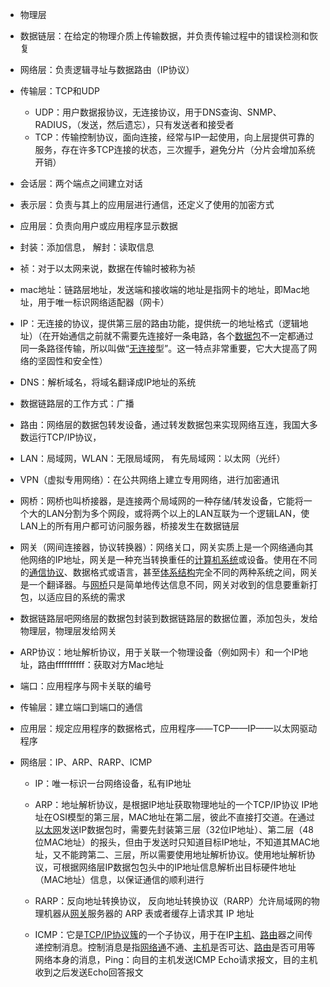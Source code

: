 - 物理层

- 数据链层：在给定的物理介质上传输数据，并负责传输过程中的错误检测和恢复

- 网络层：负责逻辑寻址与数据路由（IP协议）

- 传输层：TCP和UDP

  - UDP：用户数据报协议，无连接协议，用于DNS查询、SNMP、RADIUS，（发送，然后遗忘），只有发送者和接受者
  - TCP：传输控制协议，面向连接，经常与IP一起使用，向上层提供可靠的服务，存在许多TCP连接的状态，三次握手，避免分片（分片会增加系统开销）

- 会话层：两个端点之间建立对话

- 表示层：负责与其上的应用层进行通信，还定义了使用的加密方式

- 应用层：负责向用户或应用程序显示数据

- 封装：添加信息， 解封：读取信息

- 祯：对于以太网来说，数据在传输时被称为祯

- mac地址：链路层地址，发送端和接收端的地址是指网卡的地址，即Mac地址，用于唯一标识网络适配器（网卡）

- IP：无连接的协议，提供第三层的路由功能，提供统一的地址格式（逻辑地址）（在开始通信之前就不需要先连接好一条电路，各个[数据包](https://baike.baidu.com/item/%E6%95%B0%E6%8D%AE%E5%8C%85)不一定都通过同一条路径传输，所以叫做“[无连接](https://baike.baidu.com/item/%E6%97%A0%E8%BF%9E%E6%8E%A5)型”。这一特点非常重要，它大大提高了网络的坚固性和安全性）

- DNS：解析域名，将域名翻译成IP地址的系统

- 数据链路层的工作方式：广播

- 路由：网络层的数据包转发设备，通过转发数据包来实现网络互连，我国大多数运行TCP/IP协议，

- LAN：局域网，WLAN：无限局域网， 有先局域网：以太网（光纤）

- VPN（虚拟专用网络）：在公共网络上建立专用网络，进行加密通讯

- 网桥：网桥也叫桥接器，是连接两个局域网的一种存储/转发设备，它能将一个大的LAN分割为多个网段，或将两个以上的LAN互联为一个逻辑LAN，使LAN上的所有用户都可访问服务器，桥接发生在数据链层

- 网关（网间连接器，协议转换器）：网络关口，网关实质上是一个网络通向其他网络的IP地址，网关是一种充当转换重任的[计算机系统](https://baike.baidu.com/item/%E8%AE%A1%E7%AE%97%E6%9C%BA%E7%B3%BB%E7%BB%9F/7210959)或设备。使用在不同的[通信协议](https://baike.baidu.com/item/%E9%80%9A%E4%BF%A1%E5%8D%8F%E8%AE%AE/3351624)、数据格式或语言，甚至[体系结构](https://baike.baidu.com/item/%E4%BD%93%E7%B3%BB%E7%BB%93%E6%9E%84/8174145)完全不同的两种系统之间，网关是一个翻译器。与[网桥](https://baike.baidu.com/item/%E7%BD%91%E6%A1%A5/99310)只是简单地传达信息不同，网关对收到的信息要重新打包，以适应目的系统的需求

- 数据链路层吧网络层的数据包封装到数据链路层的数据位置，添加包头，发给物理层，物理层发给网关

- ARP协议：地址解析协议，用于关联一个物理设备（例如网卡）和一个IP地址，路由ffffffffff：获取对方Mac地址

- 端口：应用程序与网卡关联的编号

- 传输层：建立端口到端口的通信

- 应用层：规定应用程序的数据格式，应用程序——TCP——IP——以太网驱动程序

- 网络层：IP、ARP、RARP、ICMP

  - IP：唯一标识一台网络设备，私有IP地址

  - ARP：地址解析协议，是根据IP地址获取物理地址的一个TCP/IP协议   IP地址在OSI模型的第三层，MAC地址在第二层，彼此不直接打交道。在通过[以太网](https://baike.baidu.com/item/%E4%BB%A5%E5%A4%AA%E7%BD%91)发送IP数据包时，需要先封装第三层（32位IP地址）、第二层（48位MAC地址）的报头，但由于发送时只知道目标IP地址，不知道其MAC地址，又不能跨第二、三层，所以需要使用地址解析协议。使用地址解析协议，可根据网络层IP数据包包头中的IP地址信息解析出目标硬件地址（MAC地址）信息，以保证通信的顺利进行
  - RARP：反向地址转换协议， 反向地址转换协议（RARP）允许局域网的物理机器从[网关](https://baike.baidu.com/item/%E7%BD%91%E5%85%B3/98992)服务器的 ARP 表或者缓存上请求其 IP 地址
  - ICMP：它是[TCP/IP协议簇](https://baike.baidu.com/item/TCP%2FIP%E5%8D%8F%E8%AE%AE%E7%B0%87)的一个子协议，用于在IP[主机](https://baike.baidu.com/item/%E4%B8%BB%E6%9C%BA/455151)、[路由](https://baike.baidu.com/item/%E8%B7%AF%E7%94%B1)器之间传递控制消息。控制消息是指[网络通](https://baike.baidu.com/item/%E7%BD%91%E7%BB%9C%E9%80%9A)不通、[主机](https://baike.baidu.com/item/%E4%B8%BB%E6%9C%BA/455151)是否可达、[路由](https://baike.baidu.com/item/%E8%B7%AF%E7%94%B1/363497)是否可用等网络本身的消息，Ping：向目的主机发送ICMP Echo请求报文，目的主机收到之后发送Echo回答报文